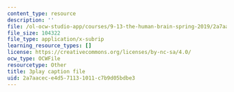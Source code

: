 ```yaml
---
content_type: resource
description: ''
file: /ol-ocw-studio-app/courses/9-13-the-human-brain-spring-2019/2a7aacece4d571131011c7b9d05bdbe3_B4a0WdGp52g.srt
file_size: 104322
file_type: application/x-subrip
learning_resource_types: []
license: https://creativecommons.org/licenses/by-nc-sa/4.0/
ocw_type: OCWFile
resourcetype: Other
title: 3play caption file
uid: 2a7aacec-e4d5-7113-1011-c7b9d05bdbe3
---
```

